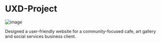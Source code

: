 # UXD-Project
![image](https://github.com/user-attachments/assets/0c6bc324-1247-4beb-98ea-bf02e7b0809f)

Designed a user-friendly website for a community-focused cafe, art gallery and social services business client. 
